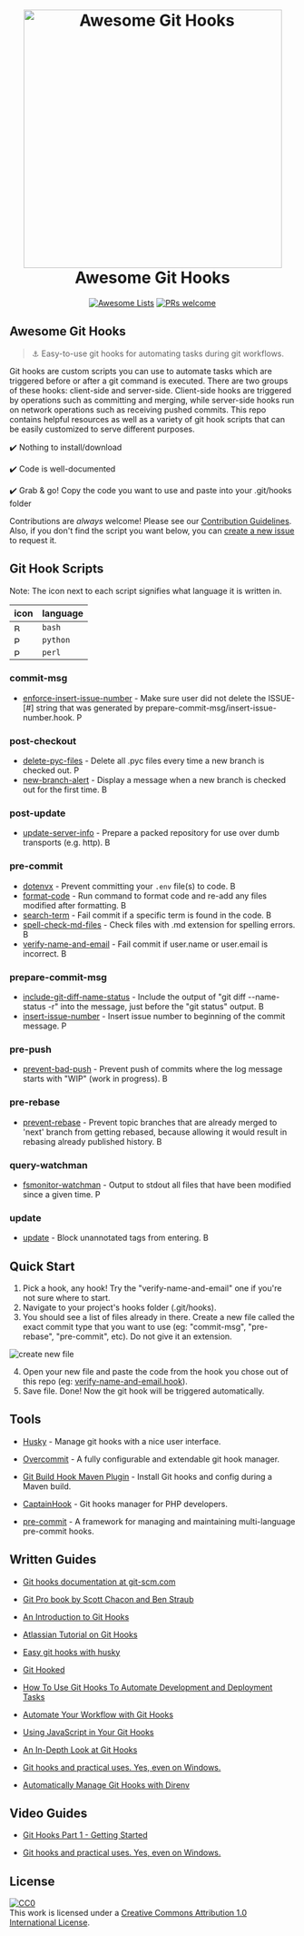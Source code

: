<div class="github-widget" data-repo="compscilauren/awesome-git-hooks"></div>
<h1 align="center">
  <a href="https://git-scm.com/">
  <img width="455" src="https://raw.githubusercontent.com/compscilauren/awesome-git-hooks/master/git-logo.png" alt="Awesome Git Hooks"></a><br>Awesome Git Hooks
</h1>

<p align="center">
  <a href="https://awesome.re"><img src="https://awesome.re/badge-flat2.svg" alt="Awesome Lists"></a>
  <a href="https://raw.githubusercontent.com/CompSciLauren/awesome-git-hooks/master/CONTRIBUTING.md"><img src="https://img.shields.io/badge/PRs-welcome-brightgreen.svg?style=flat-square" alt="PRs welcome"></a>
</p>

## Awesome Git Hooks

> :anchor: Easy-to-use git hooks for automating tasks during git workflows.

Git hooks are custom scripts you can use to automate tasks which are triggered before or after a git command is executed. There are two groups of these hooks: client-side and server-side. Client-side hooks are triggered by operations such as committing and merging, while server-side hooks run on network operations such as receiving pushed commits. This repo contains helpful resources as well as a variety of git hook scripts that can be easily customized to serve different purposes.

:heavy_check_mark: Nothing to install/download

:heavy_check_mark: Code is well-documented

:heavy_check_mark: Grab & go! Copy the code you want to use and paste into your .git/hooks folder

Contributions are _always_ welcome! Please see our [Contribution Guidelines](https://github.com/compscilauren/awesome-git-hooks/blob/master/CONTRIBUTING.md). Also, if you don't find the script you want below, you can [create a new issue](https://github.com/CompSciLauren/awesome-git-hooks/issues/new?assignees=&labels=enhancement&template=new-git-hook-script-request.md&title=) to request it.



## Git Hook Scripts

Note: The icon next to each script signifies what language it is written in.

| icon                                                     | language |
| -------------------------------------------------------- | -------- |
| <img width="14" src="https://raw.githubusercontent.com/compscilauren/awesome-git-hooks/master/bash-icon.png" alt="Bash Icon">     | `bash`   |
| <img width="14" src="https://raw.githubusercontent.com/compscilauren/awesome-git-hooks/master/python-icon.png" alt="Python Icon"> | `python` |
| <img width="14" src="https://raw.githubusercontent.com/compscilauren/awesome-git-hooks/master/perl-icon.png" alt="Perl Icon">     | `perl`   |

### commit-msg

- [enforce-insert-issue-number](https://github.com/CompSciLauren/awesome-git-hooks/blob/master/commit-msg-hooks/enforce-insert-issue-number.hook) - Make sure user did not delete the ISSUE-\[#] string that was generated by prepare-commit-msg/insert-issue-number.hook. <img width="14" src="https://raw.githubusercontent.com/compscilauren/awesome-git-hooks/master/python-icon.png" alt="Python Icon">

### post-checkout

- [delete-pyc-files](https://github.com/CompSciLauren/awesome-git-hooks/blob/master/post-checkout-hooks/delete-pyc-files.hook) - Delete all .pyc files every time a new branch is checked out. <img width="14" src="https://raw.githubusercontent.com/compscilauren/awesome-git-hooks/master/python-icon.png" alt="Python Icon">
- [new-branch-alert](https://github.com/CompSciLauren/awesome-git-hooks/blob/master/post-checkout-hooks/new-branch-alert.hook) - Display a message when a new branch is checked out for the first time. <img width="14" src="https://raw.githubusercontent.com/compscilauren/awesome-git-hooks/master/bash-icon.png" alt="Bash Icon">

### post-update

- [update-server-info](https://github.com/CompSciLauren/awesome-git-hooks/blob/master/post-update-hooks/update-server-info.hook) - Prepare a packed repository for use over dumb transports (e.g. http). <img width="14" src="https://raw.githubusercontent.com/compscilauren/awesome-git-hooks/master/bash-icon.png" alt="Bash Icon">

### pre-commit

- [dotenvx](https://github.com/CompSciLauren/awesome-git-hooks/blob/master/pre-commit-hooks/dotenvx.hook) - Prevent committing your `.env` file(s) to code. <img width="14" src="https://raw.githubusercontent.com/compscilauren/awesome-git-hooks/master/bash-icon.png" alt="Bash Icon">
- [format-code](https://github.com/CompSciLauren/awesome-git-hooks/blob/master/pre-commit-hooks/format-code.hook) - Run command to format code and re-add any files modified after formatting. <img width="14" src="https://raw.githubusercontent.com/compscilauren/awesome-git-hooks/master/bash-icon.png" alt="Bash Icon">
- [search-term](https://github.com/CompSciLauren/awesome-git-hooks/blob/master/pre-commit-hooks/search-term.hook) - Fail commit if a specific term is found in the code. <img width="14" src="https://raw.githubusercontent.com/compscilauren/awesome-git-hooks/master/bash-icon.png" alt="Bash Icon">
- [spell-check-md-files](https://github.com/CompSciLauren/awesome-git-hooks/blob/master/pre-commit-hooks/spell-check-md-files.hook) - Check files with .md extension for spelling errors. <img width="14" src="https://raw.githubusercontent.com/compscilauren/awesome-git-hooks/master/bash-icon.png" alt="Bash Icon">
- [verify-name-and-email](https://github.com/CompSciLauren/awesome-git-hooks/blob/master/pre-commit-hooks/verify-name-and-email.hook) - Fail commit if user.name or user.email is incorrect. <img width="14" src="https://raw.githubusercontent.com/compscilauren/awesome-git-hooks/master/bash-icon.png" alt="Bash Icon">

### prepare-commit-msg

- [include-git-diff-name-status](https://github.com/CompSciLauren/awesome-git-hooks/blob/master/prepare-commit-msg-hooks/include-git-diff-name-status.hook) - Include the output of "git diff --name-status -r" into the message, just before the "git status" output. <img width="14" src="https://raw.githubusercontent.com/compscilauren/awesome-git-hooks/master/bash-icon.png" alt="Bash Icon">
- [insert-issue-number](https://github.com/CompSciLauren/awesome-git-hooks/blob/master/prepare-commit-msg-hooks/insert-issue-number.hook) - Insert issue number to beginning of the commit message. <img width="14" src="https://raw.githubusercontent.com/compscilauren/awesome-git-hooks/master/python-icon.png" alt="Python Icon">

### pre-push

- [prevent-bad-push](https://github.com/CompSciLauren/awesome-git-hooks/blob/master/pre-push-hooks/prevent-bad-push.hook) - Prevent push of commits where the log message starts with "WIP" (work in progress). <img width="14" src="https://raw.githubusercontent.com/compscilauren/awesome-git-hooks/master/bash-icon.png" alt="Bash Icon">

### pre-rebase

- [prevent-rebase](https://github.com/CompSciLauren/awesome-git-hooks/blob/master/pre-rebase-hooks/prevent-rebase.hook) - Prevent topic branches that are already merged to 'next' branch from getting rebased, because allowing it would result in rebasing already published history. <img width="14" src="https://raw.githubusercontent.com/compscilauren/awesome-git-hooks/master/bash-icon.png" alt="Bash Icon">

### query-watchman

- [fsmonitor-watchman](https://github.com/CompSciLauren/awesome-git-hooks/blob/master/query-watchman-hooks/fsmonitor-watchman.hook) - Output to stdout all files that have been modified since a given time. <img width="14" src="https://raw.githubusercontent.com/compscilauren/awesome-git-hooks/master/perl-icon.png" alt="Perl Icon">

### update

- [update](https://github.com/CompSciLauren/awesome-git-hooks/blob/master/update-hooks/prevent-unannotated-tags.hook) - Block unannotated tags from entering. <img width="14" src="https://raw.githubusercontent.com/compscilauren/awesome-git-hooks/master/bash-icon.png" alt="Bash Icon">

## Quick Start

1. Pick a hook, any hook! Try the "verify-name-and-email" one if you're not sure where to start.
2. Navigate to your project's hooks folder (.git/hooks).
3. You should see a list of files already in there. Create a new file called the exact commit type that you want to use (eg: "commit-msg", "pre-rebase", "pre-commit", etc). Do not give it an extension.

![create new file](https://raw.githubusercontent.com/compscilauren/awesome-git-hooks/master/create-new-file.gif)

4. Open your new file and paste the code from the hook you chose out of this repo (eg: [verify-name-and-email.hook](https://github.com/CompSciLauren/git-hooks/blob/master/pre-commit-hooks/verify-name-and-email.hook)).
5. Save file. Done! Now the git hook will be triggered automatically.

## Tools

- [Husky](https://github.com/typicode/husky) - Manage git hooks with a nice user interface.

- [Overcommit](https://github.com/sds/overcommit) - A fully configurable and extendable git hook manager.

- [Git Build Hook Maven Plugin](https://github.com/rudikershaw/git-build-hook) - Install Git hooks and config during a Maven build.

- [CaptainHook](https://github.com/CaptainHookPhp/captainhook) - Git hooks manager for PHP developers.

- [pre-commit](https://github.com/pre-commit/pre-commit) - A framework for managing and maintaining multi-language pre-commit hooks.

## Written Guides

- [Git hooks documentation at git-scm.com](https://git-scm.com/docs/githooks)

- [Git Pro book by Scott Chacon and Ben Straub](https://git-scm.com/book/en/v2)

- [An Introduction to Git Hooks](https://www.sitepoint.com/introduction-git-hooks/)

- [Atlassian Tutorial on Git Hooks](https://www.atlassian.com/ru/git/tutorials/git-hooks)

- [Easy git hooks with husky](https://www.vojtechruzicka.com/githooks-husky/)

- [Git Hooked](https://www.javascriptjanuary.com/blog/git-hooked 'Git Hooked')

- [How To Use Git Hooks To Automate Development and Deployment Tasks](https://www.digitalocean.com/community/tutorials/how-to-use-git-hooks-to-automate-development-and-deployment-tasks)

- [Automate Your Workflow with Git Hooks](https://hackernoon.com/automate-your-workflow-with-git-hooks-fef5d9b2a58c)

- [Using JavaScript in Your Git Hooks](https://medium.com/@Sergeon/using-javascript-in-your-git-hooks-f0ce09477334 'Using JavaScript in Your Git Hooks')

- [An In-Depth Look at Git Hooks](https://dzone.com/articles/an-in-depth-look-at-git-hooks)

- [Git hooks and practical uses. Yes, even on Windows.](https://www.tygertec.com/git-hooks-practical-uses-windows/)

- [Automatically Manage Git Hooks with Direnv](https://knpw.rs/blog/direnv-git-hooks)

## Video Guides

- [Git Hooks Part 1 - Getting Started](https://www.youtube.com/watch?v=aB3eq52sZSU)

- [Git hooks and practical uses. Yes, even on Windows.](http://www.youtube.com/watch?feature=player_embedded&v=fMYv6-SZsSo&t=140s)

## License

[![CC0](http://mirrors.creativecommons.org/presskit/buttons/88x31/svg/cc-zero.svg)](https://creativecommons.org/publicdomain/zero/1.0/)<br />This work is licensed under a <a rel="license" href="http://creativecommons.org/licenses/by/1.0/">Creative Commons Attribution 1.0 International License</a>.